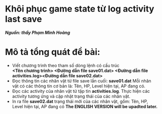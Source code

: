 # Khôi phục game state từ log activity last save 
 ***Nguồn: thầy Phạm Minh Hoàng***
# Mô tả tổng quát đề bài:
- Viết chương trình theo tham số dòng lệnh có cấu trúc  
 **<Tên chương trình> <Đường dẫn file save01.dat> <Đường dẫn file activities.log><Đường dẫn file save02.dat>** 
- Đọc thông tin các nhân vật từ file save lần cuối: **save01.dat** 
 Mỗi nhân vật có các thông tin cơ bản là: Tên, HP, Level hiện tại, AP đang có. 
- Đọc các activity của nhân vật từ tập tin **activities.log**. Thực hiện các activity tương ứng và cập nhật trạng thái của các nhân vật. 
- In ra file **save02.dat** trạng thái mới của các nhân vật, gồm: Tên, HP, Level hiện tại, AP đang có 
**The ENGLISH VERSION will be upadted later.**
 
